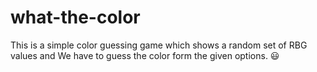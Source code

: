 # what-the-color

This is a simple color guessing game which shows a random set of RBG values and We have to guess the color form the given options. 😃
